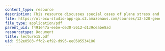 ```yaml
---
content_type: resource
description: This resource discusses special cases of plane stress and plane strain.
file: https://ol-ocw-studio-app-qa.s3.amazonaws.com/courses/12-520-geodynamics-fall-2006/552e0583ffd2ef92d995ee0585534186_lecture15.pdf
file_type: application/pdf
parent_uid: f491e47a-eebe-de30-5612-d139ceabe8ad
resourcetype: Document
title: lecture15.pdf
uid: 552e0583-ffd2-ef92-d995-ee0585534186
---
```

